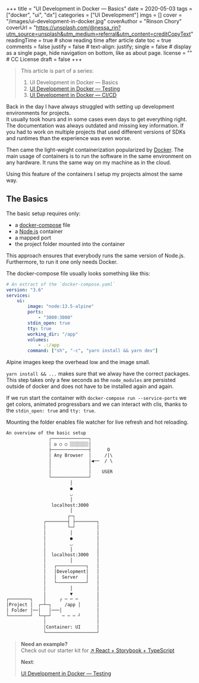 +++
title = "UI Development in Docker — Basics"
date = 2020-05-03
tags = ["docker", "ui", "dx"]
categories = ["UI Development"] 
imgs = []
cover = "/images/ui-development-in-docker.jpg"
coverAuthor = "Rinson Chory"
coverUrl = "https://unsplash.com/@nessa_rin?utm_source=unsplash&utm_medium=referral&utm_content=creditCopyText"
readingTime = true  # show reading time after article date
toc = true
comments = false
justify = false  # text-align: justify;
single = false  # display as a single page, hide navigation on bottom, like as about page.
license = ""  # CC License
draft = false
+++

> This article is part of a series:
>
> 1. UI Development in Docker — Basics
> 2. [UI Development in Docker — Testing](/posts/02_ui-development-in-docker-testing)
> 3. [UI Development in Docker — CI/CD](/posts/03_ui-development-in-docker-cicd)

Back in the day I have always struggled with setting up development environments for projects.  
It usually took hours and in some cases even days to get everything right.
The documentation was always outdated and missing key information.
If you had to work on multiple projects that used
different versions of SDKs and runtimes than the experience was even worse.

Then came the light-weight containerization popularized by [Docker](https://www.docker.com/).
The main usage of containers is to run the software in the same environment on any hardware.
It runs the same way on my machine as in the cloud.

Using this feature of the containers I setup my projects almost the same way.

## The Basics

The basic setup requires only:

* a [docker-compose](https://docs.docker.com/compose/) file
* a [Node.js](https://hub.docker.com/_/node) container
* a mapped port
* the project folder mounted into the container

This approach ensures that everybody runs the same version of Node.js.
Furthermore, to run it one only needs Docker.

The docker-compose file usually looks something like this:

```yaml
# An extract of the `docker-compose.yaml`
version: "3.6"
services:
    ui:
        image: "node:13.5-alpine"
        ports:
            - "3000:3000"
        stdin_open: true
        tty: true
        working_dir: "/app"
        volumes:
            - .:/app
        command: ["sh", "-c", "yarn install && yarn dev"]
```

Alpine images keep the overhead low and the image small.

`yarn install && ...` makes sure that we alway have the correct packages.
This step takes only a few seconds as the `node_modules` are persisted outside of docker
and does not have to be installed again and again.

If we run start the container with `docker-compose run --service-ports`
we get colors, animated progressbars and we can interact with clis, thanks to the
`stdin_open: true` and `tty: true`.

Mounting the folder enables file watcher for live refresh and hot reloading.

```txt
An overview of the basic setup
                ╭──────────────╮
                │ ◎ ○ ○ ░░░░░░░│
                ├──────────────┤      O
                │ Any Browser  │     /|\  
                │              │◀──  / \  
                │              │
                │              │    USER  
                └──────────────┘
                        │
                        ●
                        ◡
                        │
                 localhost:3000
                        │
                       ┌─┐
              ┌────────┤ ├────────┐
              │        └─┘        │
              │         │         │
              │         ●         │
              │         ◡         │
              │         │         │
              │  localhost:3000   │
              │         │         │
              │   ┌───────────┐   │
              │   │Development│   │
              │   │  Server   │   │
              │   └───────────┘   │
              │         │         │
              │         ▼         │
┌────────┐    │     ┌ ─ ─ ─       │
│Project │  ┌─┴─┐     /app │      │
│ Folder │──│   │───│             │
└────────┘  └─┬─┘    ─ ─ ─ ┘      │
              │                   │
              │Container: UI      │
              └───────────────────┘
```

> **Need an example?**  
> Check out our starter kit for [↗ React + Storybook + TypeScript](https://github.com/sprinteins/starter-kits/tree/master/react-storybook-typescript)
>
> **Next**:
>
> [UI Development in Docker — Testing](/posts/02_ui-development-in-docker-testing)
